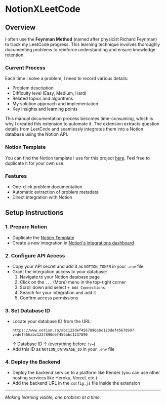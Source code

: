 # NotionXLeetCode

## Overview
I often use the **Feynman Method** (named after physicist Richard Feynman) to track my LeetCode progress. This learning technique involves thoroughly documenting problems to reinforce understanding and ensure knowledge retention.

### Current Process
Each time I solve a problem, I need to record various details:
- Problem description
- Difficulty level (Easy, Medium, Hard)
- Related topics and algorithms
- My solution approach and implementation
- Key insights and learning points

This manual documentation process becomes time-consuming, which is why I created this extension to automate it. The extension extracts question details from LeetCode and seamlessly integrates them into a Notion database using the Notion API.

### Notion Template
You can find the Notion template I use for this project [here](https://sleet-quality-d08.notion.site/201dc128dd6580219324cc7ea77d4ccc?v=201dc128dd6580a19f13000c29133845&source=copy_link). Feel free to duplicate it for your own use.

### Features
- One-click problem documentation
- Automatic extraction of problem metadata
- Direct integration with Notion

## Setup Instructions

### 1. Prepare Notion
- Duplicate the [Notion Template](https://sleet-quality-d08.notion.site/201dc128dd6580219324cc7ea77d4ccc?v=201dc128dd6580a19f13000c29133845&source=copy_link)
- Create a new integration in [Notion's integrations dashboard](https://www.notion.com/my-integrations)

### 2. Configure API Access
- Copy your API secret and add it as `NOTION_TOKEN` in your `.env` file
- Grant the integration access to your database:
    1. Navigate to your Notion database page
    2. Click on the `...` (More) menu in the top-right corner
    3. Scroll down and select `+ Add Connections`
    4. Search for your integration and add it
    5. Confirm access permissions

### 3. Set Database ID
- Locate your database ID from the URL:
    ```
    https://www.notion.so/abc123def4567890abc123def4567890?v=def456abc1237890def456abc1237890
    ```
    ↑ Database ID ↑ (everything before `?v=`)
- Add this ID as `NOTION_DATABASE_ID` in your `.env` file

### 4. Deploy the Backend
- Deploy the backend service to a platform like Render (you can use other hosting services like Heroku, Vercel, etc.)
- Add the backend URL in the `config.js` file inside the extension
---
*Making learning visible, one problem at a time.*
